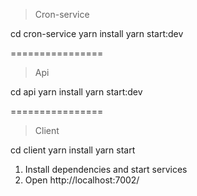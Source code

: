 > Cron-service

cd cron-service
yarn install
yarn start:dev

================

> Api

cd api
yarn install
yarn start:dev

================

> Client

cd client
yarn install
yarn start

1. Install dependencies and start services
2. Open http://localhost:7002/
